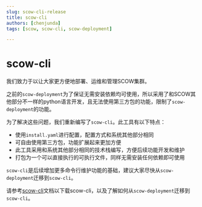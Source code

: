 ```yaml
---
slug: scow-cli-release
title: scow-cli
authors: [chenjunda]
tags: [scow, scow-cli, scow-deployment]

---
```


# scow-cli

我们致力于以让大家更方便地部署、运维和管理SCOW集群。

之前的`scow-deployment`为了保证无需安装依赖均可使用，所以采用了和SCOW其他部分不一样的python语言开发，且无法使用第三方包的功能，限制了`scow-deployment`的功能。

为了解决这些问题，我们重新编写了`scow-cli`。此工具有以下特点：

- 使用`install.yaml`进行配置，配置方式和系统其他部分相同
- 可自由使用第三方包，功能扩展起来更加方便
- 此工具采用和系统其他部分相同的技术栈编写，方便后续功能开发和维护
- 打包为一个可以直接执行的可执行文件，同样无需安装任何依赖即可使用

`scow-cli`是后续增加更多命令行维护功能的基础，建议大家尽快从`scow-deployment`迁移到`scow-cli`。

请参考[scow-cli](%DOCS_URL%%BASE_PATH%deploy/install/scow-cli)文档以下载scow-cli，以及了解如何从`scow-deployment`迁移到`scow-cli`。
